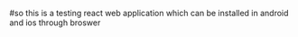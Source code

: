 #so this is a testing react web application which can be installed in android and ios through broswer 


